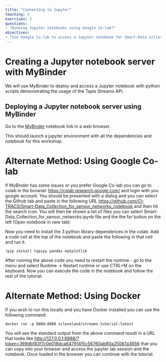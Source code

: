 ```yaml
---
title: "Connecting to Jupyter"
teaching: 5
exercises: 5
questions:
- "Running Jupyter notebooks using Google Co-lab?"
objectives:
- "Use Google Co-lab to access a Jupyter notebook for Smart-Data collection for sensor networks."
---
```


# Creating a Jupyter notebook server with MyBinder

We will use MyBinder to deploy and access a Jupyter notebook with python scripts demonstrating the usage of the Tapis Streams API. 

## Deploying a Jupyter notebook server using MyBinder

Go to the [MyBinder](https://mybinder.org/v2/gh/scleveland/Smart-Data_Collection_for_sensor_networks_notebook/HEAD?labpath=Smart-Data_Collection_for_sensor_networks.ipynb) notebook link in a web browser.

This should launch a jupyter environment with all the dependencies and notebook for this workshop.



# Alternate Method: Using Google Co-lab

If MyBinder has some issues or you prefer Google Co-lab you can go to colab in the browser https://colab.research.google.com/ and login with you google account.  You should be presented with a dialog and you can select the Github tab and paste in the following URL https://github.com/CI-TRACS/Smart-Data_Collection_for_sensor_networks_notebook and then hit the search icon.  You will then be shown a list of files you can select Smart-Data_Collection_for_sensor_networks.ipynb file and the the far button on the left (Open notebook in new tab).

Now you need to install the 3 python library dependences in the colab. Add a code cell at the top of the notebook and paste the following in that cell and run it.

```!pip install tapipy pandas matplotlib```

After running the above code you need to restart the runtime - go to the menu and select Runtime -> Restart runtime or use CTRL+M on the keyboard.  Now you can execute the code in the notebook and follow the rest of the tutorial.


# Alternate Method: Using Docker

If you wish to run this locally and you have Docker installed you can use the following command:

```docker run -p 8888:8888 scleveland/streams-tutorial:latest```

You will see the standard output from the above command result in a URL that looks like http://127.0.0.1:8888/?token=369db183f7c0e018dca647914f5c56760ab80a25087a3656 that you can copy into your browser and access the jupyter lab session and the notebook. Once loaded in the browser you can continue with the tutorial.
